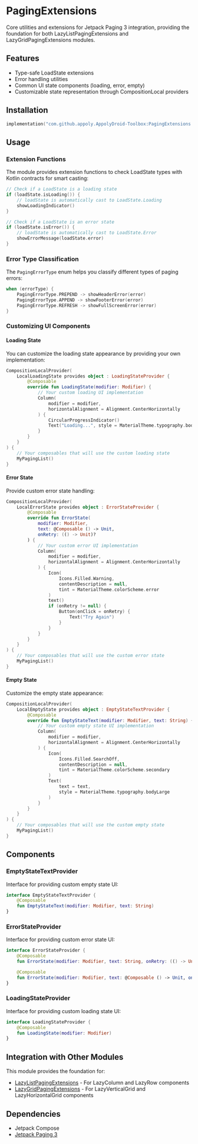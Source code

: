 # PagingExtensions

Core utilities and extensions for Jetpack Paging 3 integration, providing the foundation for both LazyListPagingExtensions and LazyGridPagingExtensions modules.

## Features

- Type-safe LoadState extensions
- Error handling utilities
- Common UI state components (loading, error, empty)
- Customizable state representation through CompositionLocal providers

## Installation

```gradle.kts
implementation("com.github.appoly.AppolyDroid-Toolbox:PagingExtensions:1.1.0")
```

## Usage

### Extension Functions

The module provides extension functions to check LoadState types with Kotlin contracts for smart casting:

```kotlin
// Check if a LoadState is a loading state
if (loadState.isLoading()) {
    // loadState is automatically cast to LoadState.Loading
    showLoadingIndicator()
}

// Check if a LoadState is an error state
if (loadState.isError()) {
    // loadState is automatically cast to LoadState.Error
    showErrorMessage(loadState.error)
}
```

### Error Type Classification

The `PagingErrorType` enum helps you classify different types of paging errors:

```kotlin
when (errorType) {
    PagingErrorType.PREPEND -> showHeaderError(error)
    PagingErrorType.APPEND -> showFooterError(error)
    PagingErrorType.REFRESH -> showFullScreenError(error)
}
```

### Customizing UI Components

#### Loading State

You can customize the loading state appearance by providing your own implementation:

```kotlin
CompositionLocalProvider(
    LocalLoadingState provides object : LoadingStateProvider {
        @Composable
        override fun LoadingState(modifier: Modifier) {
            // Your custom loading UI implementation
            Column(
                modifier = modifier,
                horizontalAlignment = Alignment.CenterHorizontally
            ) {
                CircularProgressIndicator()
                Text("Loading...", style = MaterialTheme.typography.bodySmall)
            }
        }
    }
) {
    // Your composables that will use the custom loading state
    MyPagingList()
}
```

#### Error State

Provide custom error state handling:

```kotlin
CompositionLocalProvider(
    LocalErrorState provides object : ErrorStateProvider {
        @Composable
        override fun ErrorState(
            modifier: Modifier,
            text: @Composable () -> Unit,
            onRetry: (() -> Unit)?
        ) {
            // Your custom error UI implementation
            Column(
                modifier = modifier,
                horizontalAlignment = Alignment.CenterHorizontally
            ) {
                Icon(
                    Icons.Filled.Warning,
                    contentDescription = null,
                    tint = MaterialTheme.colorScheme.error
                )
                text()
                if (onRetry != null) {
                    Button(onClick = onRetry) {
                        Text("Try Again")
                    }
                }
            }
        }
    }
) {
    // Your composables that will use the custom error state
    MyPagingList()
}
```

#### Empty State

Customize the empty state appearance:

```kotlin
CompositionLocalProvider(
    LocalEmptyState provides object : EmptyStateTextProvider {
        @Composable
        override fun EmptyStateText(modifier: Modifier, text: String) {
            // Your custom empty state UI implementation
            Column(
                modifier = modifier,
                horizontalAlignment = Alignment.CenterHorizontally
            ) {
                Icon(
                    Icons.Filled.SearchOff,
                    contentDescription = null,
                    tint = MaterialTheme.colorScheme.secondary
                )
                Text(
                    text = text,
                    style = MaterialTheme.typography.bodyLarge
                )
            }
        }
    }
) {
    // Your composables that will use the custom empty state
    MyPagingList()
}
```

## Components

### EmptyStateTextProvider

Interface for providing custom empty state UI:

```kotlin
interface EmptyStateTextProvider {
    @Composable
    fun EmptyStateText(modifier: Modifier, text: String)
}
```

### ErrorStateProvider

Interface for providing custom error state UI:

```kotlin
interface ErrorStateProvider {
    @Composable
    fun ErrorState(modifier: Modifier, text: String, onRetry: (() -> Unit)?)

    @Composable
    fun ErrorState(modifier: Modifier, text: @Composable () -> Unit, onRetry: (() -> Unit)?)
}
```

### LoadingStateProvider

Interface for providing custom loading state UI:

```kotlin
interface LoadingStateProvider {
    @Composable
    fun LoadingState(modifier: Modifier)
}
```

## Integration with Other Modules

This module provides the foundation for:

- [LazyListPagingExtensions](../LazyListPagingExtensions/README.md) - For LazyColumn and LazyRow components
- [LazyGridPagingExtensions](../LazyGridPagingExtensions/README.md) - For LazyVerticalGrid and LazyHorizontalGrid components

## Dependencies

- Jetpack Compose
- [Jetpack Paging 3](https://developer.android.com/topic/libraries/architecture/paging/v3-overview)

